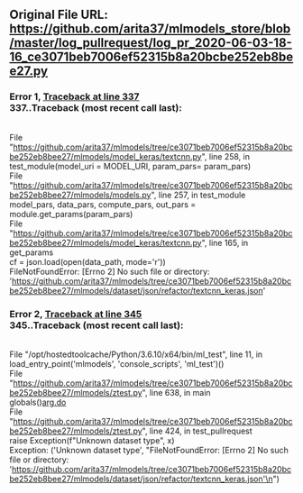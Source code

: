 ## Original File URL: https://github.com/arita37/mlmodels_store/blob/master/log_pullrequest/log_pr_2020-06-03-18-16_ce3071beb7006ef52315b8a20bcbe252eb8bee27.py


### Error 1, [Traceback at line 337](https://github.com/arita37/mlmodels_store/blob/master/log_pullrequest/log_pr_2020-06-03-18-16_ce3071beb7006ef52315b8a20bcbe252eb8bee27.py#L337)<br />337..Traceback (most recent call last):
<br />  File "https://github.com/arita37/mlmodels/tree/ce3071beb7006ef52315b8a20bcbe252eb8bee27/mlmodels/model_keras/textcnn.py", line 258, in <module>
<br />    test_module(model_uri = MODEL_URI, param_pars= param_pars)
<br />  File "https://github.com/arita37/mlmodels/tree/ce3071beb7006ef52315b8a20bcbe252eb8bee27/mlmodels/models.py", line 257, in test_module
<br />    model_pars, data_pars, compute_pars, out_pars = module.get_params(param_pars)
<br />  File "https://github.com/arita37/mlmodels/tree/ce3071beb7006ef52315b8a20bcbe252eb8bee27/mlmodels/model_keras/textcnn.py", line 165, in get_params
<br />    cf = json.load(open(data_path, mode='r'))
<br />FileNotFoundError: [Errno 2] No such file or directory: 'https://github.com/arita37/mlmodels/tree/ce3071beb7006ef52315b8a20bcbe252eb8bee27/mlmodels/dataset/json/refactor/textcnn_keras.json'



### Error 2, [Traceback at line 345](https://github.com/arita37/mlmodels_store/blob/master/log_pullrequest/log_pr_2020-06-03-18-16_ce3071beb7006ef52315b8a20bcbe252eb8bee27.py#L345)<br />345..Traceback (most recent call last):
<br />  File "/opt/hostedtoolcache/Python/3.6.10/x64/bin/ml_test", line 11, in <module>
<br />    load_entry_point('mlmodels', 'console_scripts', 'ml_test')()
<br />  File "https://github.com/arita37/mlmodels/tree/ce3071beb7006ef52315b8a20bcbe252eb8bee27/mlmodels/ztest.py", line 638, in main
<br />    globals()[arg.do](arg)
<br />  File "https://github.com/arita37/mlmodels/tree/ce3071beb7006ef52315b8a20bcbe252eb8bee27/mlmodels/ztest.py", line 424, in test_pullrequest
<br />    raise Exception(f"Unknown dataset type", x)
<br />Exception: ('Unknown dataset type', "FileNotFoundError: [Errno 2] No such file or directory: 'https://github.com/arita37/mlmodels/tree/ce3071beb7006ef52315b8a20bcbe252eb8bee27/mlmodels/dataset/json/refactor/textcnn_keras.json'\n")
